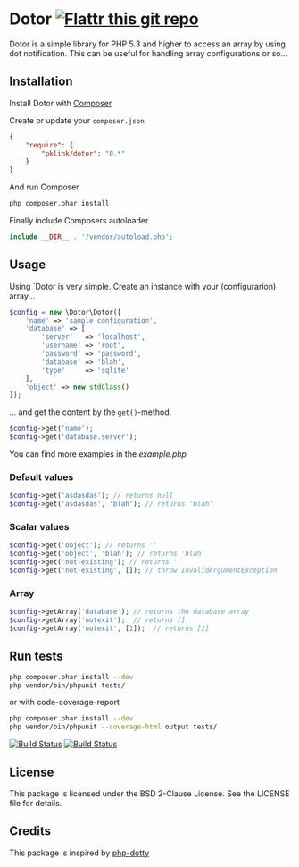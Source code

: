 # Dotor [![Flattr this git repo](http://api.flattr.com/button/flattr-badge-large.png)](https://flattr.com/submit/auto?user_id=pierre111&url=https://github.com/pklink/dodoh.git&title=Dotor&language=&tags=github&category=software)

Dotor is a simple library for PHP 5.3 and higher to access an array by using dot notification. This can be useful for handling array configurations or so…

## Installation

Install Dotor with [Composer](http://getcomposer.org/)

Create or update your `composer.json`

```json
{
    "require": {
        "pklink/dotor": "0.*"
    }
}
```

And run Composer

```sh
php composer.phar install
```

Finally include Composers autoloader

```php
include __DIR__ . '/vendor/autoload.php';
```

## Usage

Using `Dotor is very simple. Create an instance with your (configurarion) array...

```php
$config = new \Dotor\Dotor([
    'name' => 'sample configuration',
    'database' => [
        'server'   => 'localhost',
        'username' => 'root',
        'password' => 'password',
        'database' => 'blah',
        'type'     => 'sqlite'
    ],
    'object' => new stdClass()
]);
```

... and get the content by the `get()`-method.

```php
$config->get('name');
$config->get('database.server');
```

You can find more examples in the *example.php*

### Default values

```php
$config->get('asdasdas'); // returns null
$config->get('asdasdas', 'blah'); // returns 'blah'
```

### Scalar values

```php
$config->get('object'); // returns ''
$config->get('object', 'blah'); // returns 'blah'
$config->get('not-existing'); // returns ''
$config->get('not-existing', []); // throw InvalidArgumentException
```

### Array

```php
$config->getArray('database'); // returns the database array
$config->getArray('notexit');  // returns []
$config->getArray('notexit', [1]);  // returns [1]
```

## Run tests

```bash
php composer.phar install --dev
php vendor/bin/phpunit tests/
```

or with code-coverage-report

```bash
php composer.phar install --dev
php vendor/bin/phpunit --coverage-html output tests/
```

[![Build Status](https://drone.io/github.com/pklink/dotor/status.png)](https://drone.io/github.com/pklink/dotor/latest)
[![Build Status](https://travis-ci.org/pklink/dotor.png?branch=master)](https://travis-ci.org/pklink/dotor)

## License

This package is licensed under the BSD 2-Clause License. See the LICENSE file for details.

## Credits

This package is inspired by [php-dotty](https://github.com/thesmart/php-dotty)